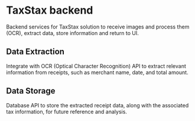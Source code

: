 # TaxStax backend

Backend services for TaxStax solution to receive images and process them (OCR), extract data, store information and return to UI.

## Data Extraction
Integrate with OCR (Optical Character Recognition) API to extract relevant information from receipts, such as merchant name, date, and total amount.

## Data Storage
Database API to store the extracted receipt data, along with the associated tax information, for future reference and analysis.